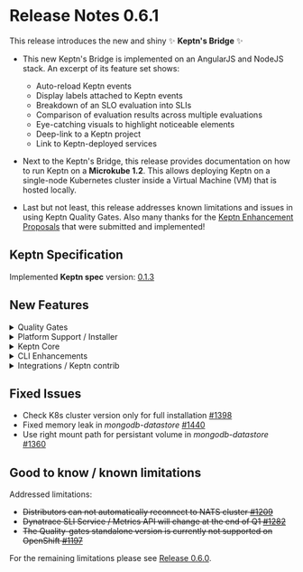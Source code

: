 # Release Notes 0.6.1

This release introduces the new and shiny :sparkles: **Keptn's Bridge** :sparkles:

* This new Keptn's Bridge is implemented on an AngularJS and NodeJS stack. An excerpt of its feature set shows: 
  * Auto-reload Keptn events 
  * Display labels attached to Keptn events
  * Breakdown of an SLO evaluation into SLIs
  * Comparison of evaluation results across multiple evaluations
  * Eye-catching visuals to highlight noticeable elements
  * Deep-link to a Keptn project
  * Link to Keptn-deployed services

* Next to the Keptn's Bridge, this release provides documentation on how to run Keptn on a **Microkube 1.2**. This allows deploying Keptn on a single-node Kubernetes cluster inside a Virtual Machine (VM) that is hosted locally. 

* Last but not least, this release addresses known limitations and issues in using Keptn Quality Gates. Also many thanks for the [Keptn Enhancement Proposals](https://github.com/keptn/enhancement-proposals) that were submitted and implemented!

## Keptn Specification

Implemented **Keptn spec** version: [0.1.3](https://github.com/keptn/spec/tree/0.1.3)

## New Features

<details><summary>Quality Gates</summary>
<p>

- Return an event with `result=failure` when no SLI-provider is available, but an SLO file is found [#1212](https://github.com/keptn/keptn/issues/1212)
- Consider the test result of functional tests to determine the result of the evaluation [#1380](https://github.com/keptn/keptn/issues/1380)
- Configure SLI provider when `keptn configure monitoring` is executed [#1341](https://github.com/keptn/keptn/issues/1341)
- Retrieve SLIs even if tests fail [#1289](https://github.com/keptn/keptn/issues/1289)

</p>
</details>

<details><summary>Platform Support / Installer</summary>
<p>

- Restarting the NATS cluster requires distributors to reconnect [#1209](https://github.com/keptn/keptn/issues/1209)
- OpenShift support for Keptn quality gates standalone [#1197](https://github.com/keptn/keptn/issues/1197)
- Create *DestinationRule* for exposed services when using Istio [#1408](https://github.com/keptn/keptn/issues/1408)

</p>
</details>


<details><summary>Keptn Core</summary>
<p>

- *jmeter-service:*
  - [KEP 0005](https://github.com/keptn/enhancement-proposals/blob/master/text/0005-deployment-finished-with-deployed-endpointurl.md) - Use deploymentURILocal/deploymentURIPublic instead of guessing the service URL [#1403](https://github.com/keptn/keptn/issues/1403)
- *helm-service:* 
  - Create namespaces on demand and not by default [#1417](https://github.com/keptn/keptn/issues/1417)
  - [KEP 0005](https://github.com/keptn/enhancement-proposals/blob/master/text/0005-deployment-finished-with-deployed-endpointurl.md) - Send deploymentURIPublic and deploymentURILocal after successful deployment [#1417](https://github.com/keptn/keptn/issues/1417)
  - Only wait for deployments contained in Helm release [#1225](https://github.com/keptn/keptn/issues/1225)
- *configuration-service:* 
  - Allow reading files without using git pull [#1396](https://github.com/keptn/keptn/issues/1396)
  - Improve mutex per project [#1395](https://github.com/keptn/keptn/issues/1395)
  - Enhance API call GET `/projects` to return more information [#1394](https://github.com/keptn/keptn/issues/1394)
- API: Allow to set `keptnContext` in events sent to API endpoint [#1355](https://github.com/keptn/keptn/issues/1355)

</p>
</details>

<details><summary>CLI Enhancements</summary>
<p>

- Check if a new CLI version is available once a day [#1190](https://github.com/keptn/keptn/issues/1190)
- Check Keptn and Kubernetes compatibility based on K8s cluster version before installing [#1326](https://github.com/keptn/keptn/issues/1326)

</p>
</details>

<details><summary>Integrations / Keptn contrib</summary>
<p>

- *dynatrace-SLI-service:*
  - Ensure compatibility with new metrics v2 api (/api/v2/metrics/query) [#1282](https://github.com/keptn/keptn/issues/1282)
- *dynatrace-service:*
  - Automatically create custom alert rules [#1265](https://github.com/keptn/keptn/issues/1265)
  - Support of new API for Dashboards [#1358](https://github.com/keptn/keptn/issues/1358)
- *servicenow-service:*
  - servicenow-service supports Keptn 0.6.x in [0.2.0](https://github.com/keptn-contrib/servicenow-service/releases/tag/0.2.0)

</p>
</details>

## Fixed Issues
- Check K8s cluster version only for full installation [#1398](https://github.com/keptn/keptn/issues/1398)
- Fixed memory leak in *mongodb-datastore* [#1440](https://github.com/keptn/keptn/issues/1440)
- Use right mount path for persistant volume in *mongodb-datastore* [#1360](https://github.com/keptn/keptn/issues/1360)


## Good to know / known limitations

Addressed limitations:
* ~~Distributors can not automatically reconnect to NATS cluster [#1209](https://github.com/keptn/keptn/issues/1209)~~
* ~~Dynatrace SLI Service / Metrics API will change at the end of Q1 [#1282](https://github.com/keptn/keptn/issues/1282)~~ 
* ~~The Quality-gates standalone version is currently not supported on OpenShift [#1197](https://github.com/keptn/keptn/issues/1197)~~

For the remaining limitations please see [Release 0.6.0](https://github.com/keptn/keptn/releases/tag/0.6.0). 
